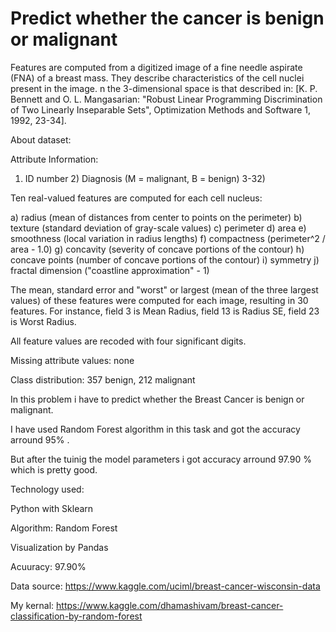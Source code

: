 # Predict whether the cancer is benign or malignant

Features are computed from a digitized image of a fine needle aspirate (FNA) of a breast mass. 
They describe characteristics of the cell nuclei present in the image. n the 3-dimensional space is that
described in: [K. P. Bennett and O. L. Mangasarian: "Robust Linear Programming Discrimination of Two Linearly 
Inseparable Sets", Optimization Methods and Software 1, 1992, 23-34].

About dataset:

Attribute Information:

1) ID number 2) Diagnosis (M = malignant, B = benign) 3-32)

Ten real-valued features are computed for each cell nucleus:

a) radius (mean of distances from center to points on the perimeter) b) texture (standard deviation of gray-scale values) c) perimeter d) area e) smoothness (local variation in radius lengths) f) compactness (perimeter^2 / area - 1.0) g) concavity (severity of concave portions of the contour) h) concave points (number of concave portions of the contour) i) symmetry j) fractal dimension ("coastline approximation" - 1)

The mean, standard error and "worst" or largest (mean of the three largest values) of these features were computed for each image, resulting in 30 features. For instance, field 3 is Mean Radius, field 13 is Radius SE, field 23 is Worst Radius.

All feature values are recoded with four significant digits.

Missing attribute values: none

Class distribution: 357 benign, 212 malignant


In this problem i have to predict whether the Breast Cancer is benign or malignant.

I have used Random Forest algorithm in this task and got the accuracy arround 95% .

But after the tuinig the model parameters i got accuracy arround 97.90 %  which is pretty good.

Technology used:

Python with Sklearn

Algorithm: Random Forest

Visualization by Pandas

Acuuracy: 97.90%

Data source: https://www.kaggle.com/uciml/breast-cancer-wisconsin-data

My kernal: https://www.kaggle.com/dhamashivam/breast-cancer-classification-by-random-forest
